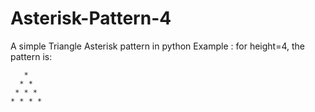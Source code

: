 # Asterisk-Pattern-4

A simple Triangle Asterisk pattern in python
Example : for height=4, the pattern is:

```
   * 
  * * 
 * * * 
* * * * 
```
